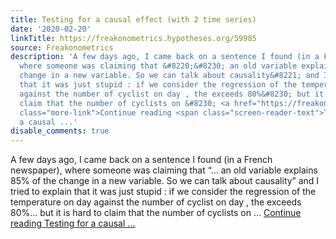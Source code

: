 ```yaml
---
title: Testing for a causal effect (with 2 time series)
date: '2020-02-20'
linkTitle: https://freakonometrics.hypotheses.org/59985
source: Freakonometrics
description: 'A few days ago, I came back on a sentence I found (in a French newspaper),
  where someone was claiming that &#8220;&#8230; an old variable explains 85% of the
  change in a new variable. So we can talk about causality&#8221; and I tried to explain
  that it was just stupid : if we consider the regression of the temperature on day
  against the number of cyclist on day , the exceeds 80%&#8230; but it is hard to
  claim that the number of cyclists on &#8230; <a href="https://freakonometrics.hypotheses.org/59985"
  class="more-link">Continue reading <span class="screen-reader-text">Testing for
  a causal ...'
disable_comments: true
---
```

A few days ago, I came back on a sentence I found (in a French newspaper), where someone was claiming that &#8220;&#8230; an old variable explains 85% of the change in a new variable. So we can talk about causality&#8221; and I tried to explain that it was just stupid : if we consider the regression of the temperature on day against the number of cyclist on day , the exceeds 80%&#8230; but it is hard to claim that the number of cyclists on &#8230; <a href="https://freakonometrics.hypotheses.org/59985" class="more-link">Continue reading <span class="screen-reader-text">Testing for a causal ...